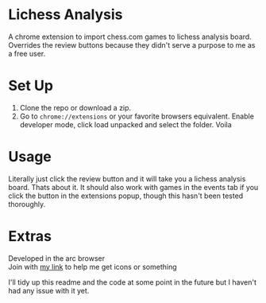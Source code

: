 # Lichess Analysis
A chrome extension to import chess.com games to lichess analysis board. Overrides the review buttons because they didn't serve a purpose to me as a free user. 

# Set Up
1. Clone the repo or download a zip.
2. Go to `chrome://extensions` or your favorite browsers equivalent. Enable developer mode, click load unpacked and select the folder. Voila

# Usage
Literally just click the review button and it will take you a lichess analysis board. Thats about it.
It should also work with games in the events tab if you click the button in the extensions popup, though this hasn't been tested thoroughly.


# Extras
Developed in the arc browser<br />
Join with [my link](https://arc.net/gift/437e68d4) to help me get icons or something

I'll tidy up this readme and the code at some point in the future but I haven't had any issue with it yet.

